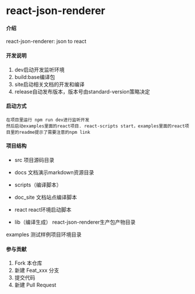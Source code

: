 # react-json-renderer


#### 介绍
react-json-renderer: json to react


#### 开发说明

1. dev启动开发监听环境
2. build:base编译包
3. site启动相关文档的开发和编译
4. release自动发布版本，版本号由standard-version策略决定

#### 启动方式
```
在项目里运行 npm run dev进行监听开发
然后启动examples里面的react项目. react-scripts start，examples里面的react项目里的readme提示了需要注意的npm link
```

#### 项目结构
- src
项目源码目录

- docs
文档演示markdown资源目录

- scripts（编译脚本）

- doc_site 文档站点编译脚本

- react react环境启动脚本

- lib（编译生成）
react-json-renderer生产包产物目录

examples
测试样例项目环境目录
#### 参与贡献

1.  Fork 本仓库
2.  新建 Feat_xxx 分支
3.  提交代码
4.  新建 Pull Request
